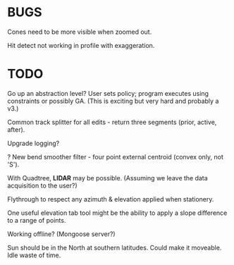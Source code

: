 

# BUGS

Cones need to be more visible when zoomed out.

Hit detect not working in profile with exaggeration.

# TODO

Go up an abstraction level? User sets policy; program executes using constraints or possibly GA.
(This is exciting but very hard and probably a v3.)

Common track splitter for all edits - return three segments (prior, active, after).

Upgrade logging?

? New bend smoother filter - four point external centroid (convex only, not 'S').

With Quadtree, **LIDAR** may be possible. 
(Assuming we leave the data acquisition to the user?)

Flythrough to respect any azimuth & elevation applied when stationery.

One useful elevation tab tool might be the ability to apply a slope difference to a range of points.

Working offline? (Mongoose server?)

Sun should be in the North at southern latitudes. Could make it moveable. Idle waste of time.

